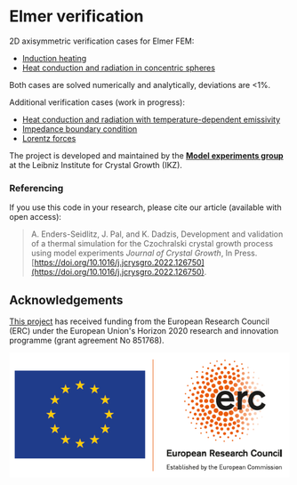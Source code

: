 # Elmer verification

2D axisymmetric verification cases for Elmer FEM:

- [Induction heating](induction_heating_2D)
- [Heat conduction and radiation in concentric spheres](heat_conduction_radiation_2D)

Both cases are solved numerically and analytically, deviations are <1%.

Additional verification cases (work in progress):

- [Heat conduction and radiation with temperature-dependent emissivity](heat_conduction_radiation-eps-T_2D)
- [Impedance boundary condition](impedance-boundary-condition)
- [Lorentz forces](Lorentz_force)

The project is developed and maintained by the [**Model experiments group**](https://www.ikz-berlin.de/en/research/materials-science/section-fundamental-description#c486) at the Leibniz Institute for Crystal Growth (IKZ).

### Referencing
If you use this code in your research, please cite our article (available with open access):

> A. Enders-Seidlitz, J. Pal, and K. Dadzis, Development and validation of a thermal simulation for the Czochralski crystal growth process using model experiments *Journal of Crystal Growth*, In Press. [https://doi.org/10.1016/j.jcrysgro.2022.126750](https://doi.org/10.1016/j.jcrysgro.2022.126750).

## Acknowledgements

[This project](https://nemocrys.github.io/) has received funding from the European Research Council (ERC) under the European Union's Horizon 2020 research and innovation programme (grant agreement No 851768).

<img src="https://github.com/nemocrys/test-cz-induction/blob/main/EU-ERC.png">
